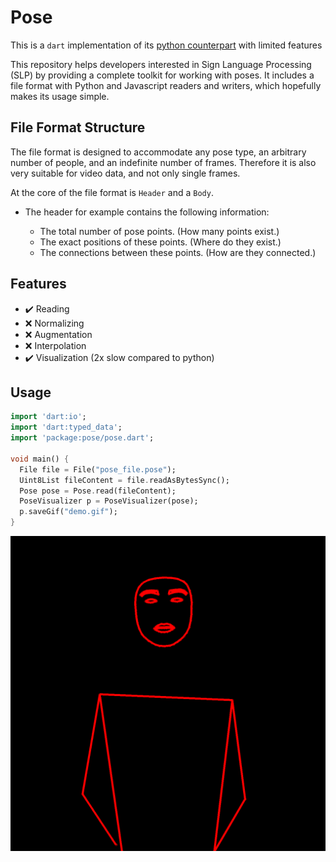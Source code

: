 # Pose

This is a `dart` implementation of its [python counterpart](https://github.com/sign-language-processing/pose/tree/master/src/python) with limited features

This repository helps developers interested in Sign Language Processing (SLP) by providing a complete toolkit for working with poses. It includes a file format with Python and Javascript readers and writers, which hopefully makes its usage simple.

## File Format Structure

The file format is designed to accommodate any pose type, an arbitrary number of people, and an indefinite number of frames. 
Therefore it is also very suitable for video data, and not only single frames.

At the core of the file format is `Header` and a `Body`.

* The header for example contains the following information:

    - The total number of pose points. (How many points exist.)
    - The exact positions of these points. (Where do they exist.)
    - The connections between these points. (How are they connected.)

## Features

- ✔️ Reading
- ❌ Normalizing
- ❌ Augmentation
- ❌ Interpolation
- ✔️ Visualization (2x slow compared to python)

## Usage

```dart
import 'dart:io';
import 'dart:typed_data';
import 'package:pose/pose.dart';

void main() {
  File file = File("pose_file.pose");
  Uint8List fileContent = file.readAsBytesSync();
  Pose pose = Pose.read(fileContent);
  PoseVisualizer p = PoseVisualizer(pose);
  p.saveGif("demo.gif");
}
```

![Demo Gif](./assets/demo.gif)
